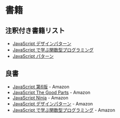 # 書籍

## 注釈付き書籍リスト

- [JavaScript デザインパターン](978-4-87311-618-1/)
- [JavaScript で学ぶ関数型プログラミング](978-4-87311-660-0/)
- [JavaScript パターン](978-4-87311-488-0/)


## 良書

- [JavaScript 第6版](http://www.amazon.co.jp/dp/4873115736) - Amazon
- [JavaScript The Good Parts](http://www.amazon.co.jp/dp/4873113911) - Amazon
- [JavaScript Ninja](http://www.amazon.co.jp/dp/4798128457) - Amazon
- [JavaScript デザインパターン](http://www.amazon.co.jp/dp/487311618X) - Amazon
- [JavaScript で学ぶ関数型プログラミング](http://www.amazon.co.jp/dp/4873116600) - Amazon
